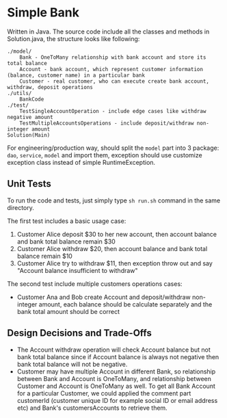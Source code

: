 # Simple Bank

Written in Java. The source code include all the classes and methods in Solution.java, the structure looks like following:  
```
./model/
    Bank - OneToMany relationship with bank account and store its total balance
    Account - bank account, which represent customer information (balance, customer name) in a particular bank
    Customer - real customer, who can execute create bank account, withdraw, deposit operations
./utils/
    BankCode
./test/
    TestSingleAccountOperation - include edge cases like withdraw negative amount
    TestMultipleAccountsOperations - include deposit/withdraw non-integer amount
Solution(Main)
```
For engineering/production way, should split the `model` part into 3 package: `dao`, `service`, `model` and import them, exception should use customize exception class instead of simple RuntimeException.  

## Unit Tests
To run the code and tests, just simply type `sh run.sh` command in the same directory.  

The first test includes a basic usage case:   
1. Customer Alice deposit $30 to her new account, then account balance and bank total balance remain $30
2. Customer Alice withdraw $20, then account balance and bank total balance remain $10
3. Customer Alice try to withdraw $11, then exception throw out and say "Account balance insufficient to withdraw"
  
The second test include multiple customers operations cases:
* Customer Ana and Bob create Account and deposit/withdraw non-integer amount, each balance should be calculate separately and the bank total amount should be correct

## Design Decisions and Trade-Offs
* The Account withdraw operation will check Account balance but not bank total balance since if Account balance is always not negative then bank total balance will not be negative.
* Customer may have multiple Account in different Bank, so relationship between Bank and Account is OneToMany, and relationship between Customer and Account is OneToMany as well. To get all Bank Account for a particular Customer, we could applied the comment part customerId (customer unique ID for example social ID or email address etc) and Bank's customersAccounts to retrieve them.

